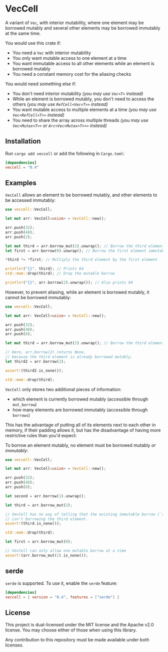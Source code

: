# VecCell

A variant of `Vec`, with interior mutability, where one element may be borrowed mutably and several other elements may be borrowed immutably at the same time.

You would use this crate if:

- You need a `Vec` with interior mutability
- You only want mutable access to one element at a time
- You want immutable access to all other elements while an element is borrowed mutably
- You need a constant memory cost for the aliasing checks

You would need something else if:

- You don't need interior mutability *(you may use `Vec<T>` instead)*
- While an element is borrowed mutably, you don't need to access the others *(you may use `RefCell<Vec<T>>` instead)*
- You want mutable access to multiple elements at a time *(you may use `Vec<RefCell<T>>` instead)*
- You need to share the array across multiple threads *(you may use `Vec<Mutex<T>>` or `Arc<Vec<Mutex<T>>>` instead)*

## Installation

Run `cargo add veccell` or add the following in `Cargo.toml`:

```toml
[dependencies]
veccell = "0.4"
```

## Examples

`VecCell` allows an element to be borrowed mutably, and other elements to be accessed immutably:

```rust
use veccell::VecCell;

let mut arr: VecCell<usize> = VecCell::new();

arr.push(32);
arr.push(48);
arr.push(2);

let mut third = arr.borrow_mut(2).unwrap(); // Borrow the third element mutably
let first = arr.borrow(0).unwrap(); // Borrow the first element immutably

*third *= *first; // Multiply the third element by the first element

println!("{}", third); // Prints 64
std::mem::drop(third); // Drop the mutable borrow

println!("{}", arr.borrow(2).unwrap()); // Also prints 64
```

However, to prevent aliasing, while an element is borrowed mutably, it cannot be borrowed immutably:

```rust
use veccell::VecCell;

let mut arr: VecCell<usize> = VecCell::new();

arr.push(32);
arr.push(48);
arr.push(8);

let mut third = arr.borrow_mut(2).unwrap(); // Borrow the third element mutably

// Here, arr.borrow(2) returns None,
// because the third element is already borrowed mutably.
let third2 = arr.borrow(2);

assert!(third2.is_none());

std::mem::drop(third);
```

`VecCell` only stores two additional pieces of information:

- which element is currently borrowed mutably (accessible through `mut_borrow`)
- how many elements are borrowed immutably (accessible through `borrows`)

This has the advantage of putting all of its elements next to each other in memory, if their padding allows it, but has the disadvantage of having more restrictive rules than you'd expect:

To borrow an element mutably, no element must be borrowed mutably *or immutably*:

```rust
use veccell::VecCell;

let mut arr: VecCell<usize> = VecCell::new();

arr.push(32);
arr.push(48);
arr.push(8);

let second = arr.borrow(1).unwrap();

let third = arr.borrow_mut(2);

// VecCell has no way of telling that the existing immutable borrow (`second`)
// isn't borrowing the third element.
assert!(third.is_none());

std::mem::drop(third);

let first = arr.borrow_mut(0);

// VecCell can only allow one mutable borrow at a time
assert!(arr.borrow_mut(1).is_none());
```

## serde

`serde` is supported. To use it, enable the `serde` feature:

```toml
[dependencies]
veccell = { version = "0.4", features = ["serde"] }
```

## License

This project is dual-licensed under the MIT license and the Apache v2.0 license.
You may choose either of those when using this library.

Any contribution to this repository must be made available under both licenses.
